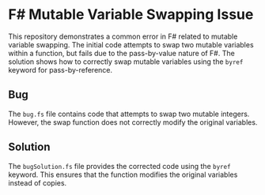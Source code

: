 # F# Mutable Variable Swapping Issue

This repository demonstrates a common error in F# related to mutable variable swapping.  The initial code attempts to swap two mutable variables within a function, but fails due to the pass-by-value nature of F#.  The solution shows how to correctly swap mutable variables using the `byref` keyword for pass-by-reference.

## Bug
The `bug.fs` file contains code that attempts to swap two mutable integers.  However, the swap function does not correctly modify the original variables.

## Solution
The `bugSolution.fs` file provides the corrected code using the `byref` keyword. This ensures that the function modifies the original variables instead of copies.